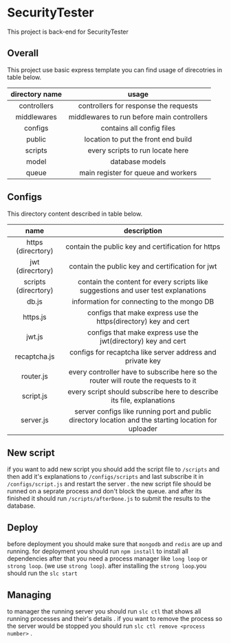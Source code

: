 # SecurityTester
This project is back-end for SecurityTester

## Overall
This project use basic express template you can find usage of direcotries in table below.

| directory name  | usage  |
| :-----------: | :------: |
| controllers   | controllers for response the requests          |
| middlewares   | middlewares to run before main controllers     |
| configs       | contains all config files                      |
| public        | location to put the front end build            |
| scripts       | every scripts to run locate here               |
| model         | database models                                |
| queue         | main register for queue and workers            |

## Configs
This directory content described  in table below.

|     name      | description  |
| :-----------: | :------:     |
| https   (direcrtory) | contain the public key and certification for https |
| jwt     (direcrtory) | contain the public key and certification for jwt   |
| scripts (direcrtory) | contain the content for every scripts like suggestions and user test explanations |
| db.js                | information for connecting to the mongo DB   |
| https.js             | configs that make express use the https(directory) key and cert   |
| jwt.js               | configs that make express use the jwt(directory) key and cert   |
| recaptcha.js         | configs for recaptcha like server address and private key   |
| router.js            | every controller have to subscribe here so the router will route the requests to it   |
| script.js            | every script should subscribe here to describe its file, explanations    |
| server.js            | server configs like running port and public directory location and the starting location for uploader |

## New script
if you want to add new script you should add the script file to `/scripts` and then add it's explanations to `/configs/scripts` and last subscribe it in `/configs/script.js` and restart the server .
the new script file should be runned on a seprate process and don't block the queue. and after its finished it should run `/scripts/afterDone.js` to submit the results to the database.

## Deploy
before deployment you should make sure that `mongodb` and `redis` are up and running.
for deployment you should run `npm install` to install all dependencies after that you need a process manager like `long loop` or `strong loop`. (we use `strong loop`). after installing the `strong loop`.you should run the `slc start`

## Managing
to manager the running server you should run `slc ctl` that shows all running processes and their's details . if you want to remove the process so the server would be stopped you should run `slc ctl remove <process number>` .
